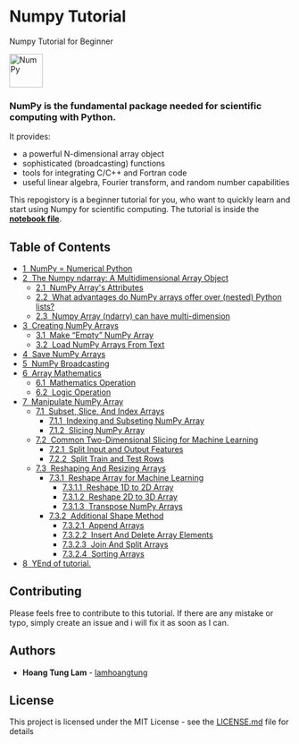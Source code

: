 # Numpy Tutorial
Numpy Tutorial for Beginner

<img alt="NumPy" src="https://cdn.rawgit.com/numpy/numpy/master/branding/icons/numpylogo.svg" height="60">

### NumPy is the fundamental package needed for scientific computing with Python.

It provides:

- a powerful N-dimensional array object
- sophisticated (broadcasting) functions
- tools for integrating C/C++ and Fortran code
- useful linear algebra, Fourier transform, and random number capabilities

This repogistory is a beginner tutorial for you, who want to quickly learn and start using Numpy for scientific computing. The tutorial is inside the **[notebook file](numpy.ipynb)**.

## Table of Contents
*   <span>[<span class="toc-item-num">1  </span>NumPy = Numerical Python](#NumPy-=-Numerical-Python)</span>
*   <span>[<span class="toc-item-num">2  </span>The Numpy ndarray: A Multidimensional Array Object](#The-Numpy-ndarray:-A-Multidimensional-Array-Object)</span>
    *   <span>[<span class="toc-item-num">2.1  </span>NumPy Array's Attributes](#NumPy-Array's-Attributes)</span>
    *   <span>[<span class="toc-item-num">2.2  </span>What advantages do NumPy arrays offer over (nested) Python lists?](#What-advantages-do-NumPy-arrays-offer-over-(nested)-Python-lists?)</span>
    *   <span>[<span class="toc-item-num">2.3  </span>Numpy Array (ndarry) can have multi-dimension](#Numpy-Array-(ndarry)-can-have-multi-dimension)</span>
*   <span>[<span class="toc-item-num">3  </span>Creating NumPy Arrays](#Creating-NumPy-Arrays)</span>
    *   <span>[<span class="toc-item-num">3.1  </span>Make “Empty” NumPy Array](#Make-“Empty”-NumPy-Array)</span>
    *   <span>[<span class="toc-item-num">3.2  </span>Load NumPy Arrays From Text](#Load-NumPy-Arrays-From-Text)</span>
*   <span>[<span class="toc-item-num">4  </span>Save NumPy Arrays](#Save-NumPy-Arrays)</span>
*   <span>[<span class="toc-item-num">5  </span>NumPy Broadcasting](#NumPy-Broadcasting)</span>
*   <span>[<span class="toc-item-num">6  </span>Array Mathematics](#Array-Mathematics)</span>
    *   <span>[<span class="toc-item-num">6.1  </span>Mathematics Operation](#Mathematics-Operation)</span>
    *   <span>[<span class="toc-item-num">6.2  </span>Logic Operation](#Logic-Operation)</span>
*   <span>[<span class="toc-item-num">7  </span>Manipulate NumPy Array](#Manipulate-NumPy-Array)</span>
    *   <span>[<span class="toc-item-num">7.1  </span>Subset, Slice, And Index Arrays](#Subset,-Slice,-And-Index-Arrays)</span>
        *   <span>[<span class="toc-item-num">7.1.1  </span>Indexing and Subseting NumPy Array](#Indexing-and-Subseting-NumPy-Array)</span>
        *   <span>[<span class="toc-item-num">7.1.2  </span>Slicing NumPy Array](#Slicing-NumPy-Array)</span>
    *   <span>[<span class="toc-item-num">7.2  </span>Common Two-Dimensional Slicing for Machine Learning](#Common-Two-Dimensional-Slicing-for-Machine-Learning)</span>
        *   <span>[<span class="toc-item-num">7.2.1  </span>Split Input and Output Features](#Split-Input-and-Output-Features)</span>
        *   <span>[<span class="toc-item-num">7.2.2  </span>Split Train and Test Rows](#Split-Train-and-Test-Rows)</span>
    *   <span>[<span class="toc-item-num">7.3  </span>Reshaping And Resizing Arrays](#Reshaping-And-Resizing-Arrays)</span>
        *   <span>[<span class="toc-item-num">7.3.1  </span>Reshape Array for Machine Learning](#Reshape-Array-for-Machine-Learning)</span>
            *   <span>[<span class="toc-item-num">7.3.1.1  </span>Reshape 1D to 2D Array](#Reshape-1D-to-2D-Array)</span>
            *   <span>[<span class="toc-item-num">7.3.1.2  </span>Reshape 2D to 3D Array](#Reshape-2D-to-3D-Array)</span>
            *   <span>[<span class="toc-item-num">7.3.1.3  </span>Transpose NumPy Arrays](#Transpose-NumPy-Arrays)</span>
        *   <span>[<span class="toc-item-num">7.3.2  </span>Additional Shape Method](#Additional-Shape-Method)</span>
            *   <span>[<span class="toc-item-num">7.3.2.1  </span>Append Arrays](#Append-Arrays)</span>
            *   <span>[<span class="toc-item-num">7.3.2.2  </span>Insert And Delete Array Elements](#Insert-And-Delete-Array-Elements)</span>
            *   <span>[<span class="toc-item-num">7.3.2.3  </span>Join And Split Arrays](#Join-And-Split-Arrays)</span>
            *   <span>[<span class="toc-item-num">7.3.2.4  </span>Sorting Arrays](#Sorting-Arrays)</span>
*   <span>[<span class="toc-item-num">8  </span>YEnd of tutorial.](#You've-reached-the-end-of-this-tutorial.)</span>

## Contributing

Please feels free to contribute to this tutorial. If there are any mistake or typo, simply create an issue and i will fix it as soon as I can.

## Authors

* **Hoang Tung Lam** - [lamhoangtung](https://github.com/lamhoangtung)

## License

This project is licensed under the MIT License - see the [LICENSE.md](LICENSE.md) file for details
